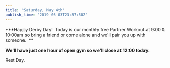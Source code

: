 ```yaml
---
title: 'Saturday, May 4th'
publish_time: '2019-05-03T23:57:50Z'
---
```


**\*Happy Derby Day!  Today is our monthly free Partner Workout at 9:00
& 10:00am so bring a friend or come alone and we'll pair you up with
someone.  **

**We'll have just one hour of open gym so we'll close at 12:00 today.**

Rest Day.
